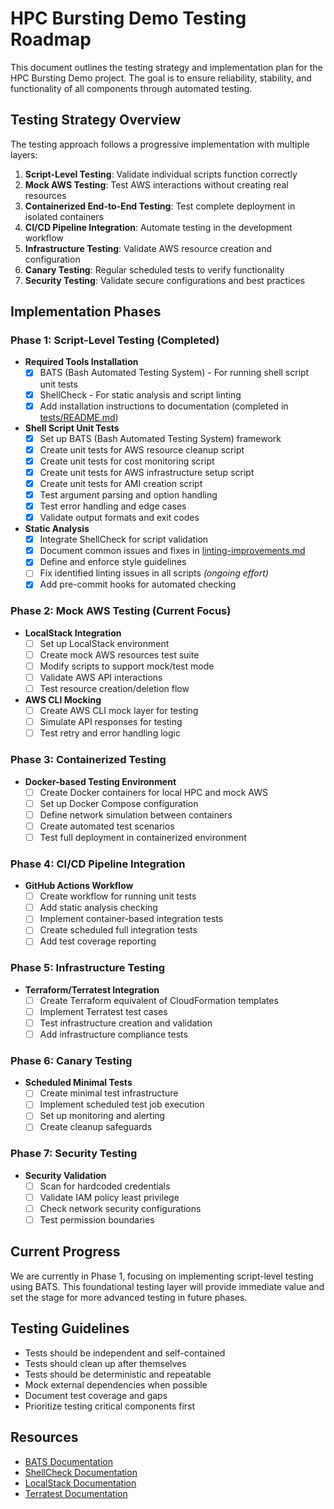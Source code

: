 # HPC Bursting Demo Testing Roadmap

This document outlines the testing strategy and implementation plan for the HPC Bursting Demo project. The goal is to ensure reliability, stability, and functionality of all components through automated testing.

## Testing Strategy Overview

The testing approach follows a progressive implementation with multiple layers:

1. **Script-Level Testing**: Validate individual scripts function correctly
2. **Mock AWS Testing**: Test AWS interactions without creating real resources
3. **Containerized End-to-End Testing**: Test complete deployment in isolated containers
4. **CI/CD Pipeline Integration**: Automate testing in the development workflow
5. **Infrastructure Testing**: Validate AWS resource creation and configuration
6. **Canary Testing**: Regular scheduled tests to verify functionality
7. **Security Testing**: Validate secure configurations and best practices

## Implementation Phases

### Phase 1: Script-Level Testing (Completed)

- **Required Tools Installation**
  - [x] BATS (Bash Automated Testing System) - For running shell script unit tests
  - [x] ShellCheck - For static analysis and script linting
  - [x] Add installation instructions to documentation (completed in [tests/README.md](../tests/README.md))

- **Shell Script Unit Tests**
  - [x] Set up BATS (Bash Automated Testing System) framework
  - [x] Create unit tests for AWS resource cleanup script
  - [x] Create unit tests for cost monitoring script
  - [x] Create unit tests for AWS infrastructure setup script
  - [x] Create unit tests for AMI creation script
  - [x] Test argument parsing and option handling
  - [x] Test error handling and edge cases
  - [x] Validate output formats and exit codes

- **Static Analysis**
  - [x] Integrate ShellCheck for script validation
  - [x] Document common issues and fixes in [linting-improvements.md](linting-improvements.md)
  - [x] Define and enforce style guidelines
  - [ ] Fix identified linting issues in all scripts *(ongoing effort)*
  - [x] Add pre-commit hooks for automated checking

### Phase 2: Mock AWS Testing (Current Focus)

- **LocalStack Integration**
  - [ ] Set up LocalStack environment
  - [ ] Create mock AWS resources test suite
  - [ ] Modify scripts to support mock/test mode
  - [ ] Validate AWS API interactions
  - [ ] Test resource creation/deletion flow

- **AWS CLI Mocking**
  - [ ] Create AWS CLI mock layer for testing
  - [ ] Simulate API responses for testing
  - [ ] Test retry and error handling logic

### Phase 3: Containerized Testing

- **Docker-based Testing Environment**
  - [ ] Create Docker containers for local HPC and mock AWS
  - [ ] Set up Docker Compose configuration
  - [ ] Define network simulation between containers
  - [ ] Create automated test scenarios
  - [ ] Test full deployment in containerized environment

### Phase 4: CI/CD Pipeline Integration

- **GitHub Actions Workflow**
  - [ ] Create workflow for running unit tests
  - [ ] Add static analysis checking
  - [ ] Implement container-based integration tests
  - [ ] Create scheduled full integration tests
  - [ ] Add test coverage reporting

### Phase 5: Infrastructure Testing

- **Terraform/Terratest Integration**
  - [ ] Create Terraform equivalent of CloudFormation templates
  - [ ] Implement Terratest test cases
  - [ ] Test infrastructure creation and validation
  - [ ] Add infrastructure compliance tests

### Phase 6: Canary Testing

- **Scheduled Minimal Tests**
  - [ ] Create minimal test infrastructure
  - [ ] Implement scheduled test job execution
  - [ ] Set up monitoring and alerting
  - [ ] Create cleanup safeguards

### Phase 7: Security Testing

- **Security Validation**
  - [ ] Scan for hardcoded credentials
  - [ ] Validate IAM policy least privilege
  - [ ] Check network security configurations
  - [ ] Test permission boundaries

## Current Progress

We are currently in Phase 1, focusing on implementing script-level testing using BATS. This foundational testing layer will provide immediate value and set the stage for more advanced testing in future phases.

## Testing Guidelines

- Tests should be independent and self-contained
- Tests should clean up after themselves
- Tests should be deterministic and repeatable
- Mock external dependencies when possible
- Document test coverage and gaps
- Prioritize testing critical components first

## Resources

- [BATS Documentation](https://github.com/bats-core/bats-core)
- [ShellCheck Documentation](https://github.com/koalaman/shellcheck)
- [LocalStack Documentation](https://docs.localstack.cloud/overview/)
- [Terratest Documentation](https://terratest.gruntwork.io/docs/)